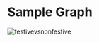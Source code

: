 # Sample Graph 

![festivevsnonfestive](https://cloud.githubusercontent.com/assets/25044859/25084795/8133c322-232c-11e7-9cbe-e06f2dc804ac.png)
